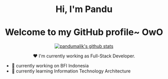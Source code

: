 <h1 align="center">Hi, I'm Pandu </h1>
<h1 align="center">Welcome to my GitHub profile~ OwO</h1>

<p align="center">
  <a href="https://github.com/pandumalik"><img src="https://github-readme-stats.vercel.app/api?username=pandumalik&hide_border=true&show_icons=true" alt="pandumalik's github stats"></a>
</p>

<!-- <p align="center">
  <strong><a href="https://www.edisonlee55.com">Official Website</a></strong> |
  <strong><a href="https://twitter.com/edisonlee55">Twitter</a></strong> |
  <strong><a href="https://discord.gg/nYXzaUS">Discord</a></strong> |
  <strong><a href="https://www.linkedin.com/in/edisonlee55">LinkedIn</a></strong> |
  <strong><a href="https://www.twitch.tv/edisonlee55">Twitch</a></strong>
</p> -->

<p align="center">❤ I'm currently working as Full-Stack Developer.</p>

<!-- 
**pandumalik/pandumalik** is a ✨ _special_ ✨ repository because its `README.md` (this file) appears on your GitHub profile.

Here are some ideas to get you started:
 -->
- 🔭 currently working on BFI Indonesia
- 🌱 currently learning Information Technology Architecture
<!-- - 👯 I’m looking to collaborate on ...
- 🤔 I’m looking for help with ...
- 💬 Ask me about ...
- 📫 How to reach me: ...
- 😄 Pronouns: ...
- ⚡ Fun fact: ... -->

